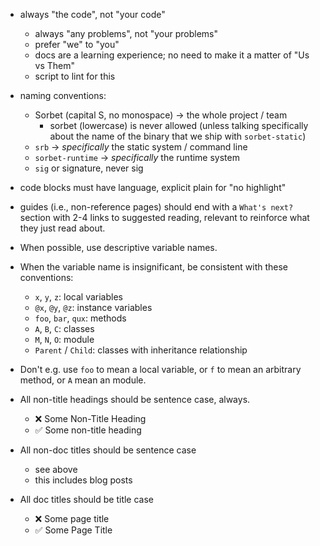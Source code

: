 - always "the code", not "your code"

  - always "any problems", not "your problems"
  - prefer "we" to "you"
  - docs are a learning experience; no need to make it a matter of "Us vs Them"
  - script to lint for this

- naming conventions:

  - Sorbet (capital S, no monospace) → the whole project / team
    - sorbet (lowercase) is never allowed (unless talking specifically about the
      name of the binary that we ship with `sorbet-static`)
  - `srb` → _specifically_ the static system / command line
  - `sorbet-runtime` → _specifically_ the runtime system
  - `sig` or signature, never sig

- code blocks must have language, explicit plain for "no highlight"

- guides (i.e., non-reference pages) should end with a `What's next?` section
  with 2-4 links to suggested reading, relevant to reinforce what they just read
  about.

- When possible, use descriptive variable names.
- When the variable name is insignificant, be consistent with these conventions:
  - `x`, `y`, `z`: local variables
  - `@x`, `@y`, `@z`: instance variables
  - `foo`, `bar`, `qux`: methods
  - `A`, `B`, `C`: classes
  - `M`, `N`, `O`: module
  - `Parent` / `Child`: classes with inheritance relationship
- Don't e.g. use `foo` to mean a local variable, or `f` to mean an arbitrary
  method, or `A` mean an module.

- All non-title headings should be sentence case, always.
  - ❌ Some Non-Title Heading
  - ✅ Some non-title heading
- All non-doc titles should be sentence case
  - see above
  - this includes blog posts
- All doc titles should be title case
  - ❌ Some page title
  - ✅ Some Page Title
